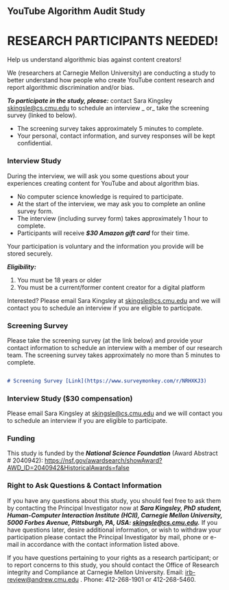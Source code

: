 ## YouTube Algorithm Audit Study

# RESEARCH PARTICIPANTS NEEDED!
Help us understand algorithmic bias against content creators!

We (researchers at Carnegie Mellon University) are conducting a study to better understand how people who create YouTube content research and report algorithmic discrimination and/or bias. 

***To participate in the study, please:*** 
contact Sara Kingsley <skingsle@cs.cmu.edu> to schedule an interview _ or_ take the screening survey (linked to below). 
- The screening survey takes approximately 5 minutes to complete. 
- Your personal, contact information, and survey responses will be kept confidential. 

### Interview Study
During the interview, we will ask you some questions about your experiences creating content for YouTube and about algorithm bias. 
- No computer science knowledge is required to participate. 
- At the start of the interview, we may ask you to complete an online survey form. 
- The interview (including survey form) takes approximately 1 hour to complete.
- Participants will receive ***$30 Amazon gift card*** for their time. 

Your participation is voluntary and the information you provide will be stored securely. 

***Eligibility:***
1. You must be 18 years or older 
2. You must be a current/former content creator for a digital platform

Interested? Please email Sara Kingsley at skingsle@cs.cmu.edu and we will contact you to schedule an interview if you are eligible to participate.

### Screening Survey

Please take the screening survey (at the link below) and provide your contact information to schedule an interview with a member of our research team. The screening survey takes approximately no more than 5 minutes to complete. 

```markdown

# Screening Survey [Link](https://www.surveymonkey.com/r/NRHXKJ3)

```

###  Interview Study ($30 compensation)
Please email Sara Kingsley at skingsle@cs.cmu.edu and we will contact you to schedule an interview if you are eligible to participate.

###  Funding
This study is funded by the ***National Science Foundation*** (Award Abstract # 2040942): https://nsf.gov/awardsearch/showAward?AWD_ID=2040942&HistoricalAwards=false 

### Right to Ask Questions & Contact Information
If you have any questions about this study, you should feel free to ask them by contacting the Principal Investigator now at ***Sara Kingsley, PhD student, Human-Computer Interaction Institute (HCII), Carnegie Mellon University, 5000 Forbes Avenue, Pittsburgh, PA, USA: skingsle@cs.cmu.edu.*** If you have questions later, desire additional information, or wish to withdraw your participation please contact the Principal Investigator by mail, phone or e-mail in accordance with the contact information listed above.  
 
If you have questions pertaining to your rights as a research participant; or to report concerns to this study, you should contact the Office of Research integrity and Compliance at Carnegie Mellon University.  Email: irb-review@andrew.cmu.edu . Phone: 412-268-1901 or 412-268-5460.

